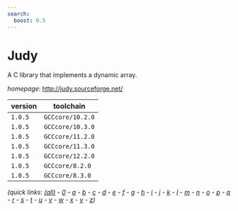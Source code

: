 ```yaml
---
search:
  boost: 0.5
---
```

# Judy

A C library that implements a dynamic array.

*homepage*: <http://judy.sourceforge.net/>

version | toolchain
--------|----------
``1.0.5`` | ``GCCcore/10.2.0``
``1.0.5`` | ``GCCcore/10.3.0``
``1.0.5`` | ``GCCcore/11.2.0``
``1.0.5`` | ``GCCcore/11.3.0``
``1.0.5`` | ``GCCcore/12.2.0``
``1.0.5`` | ``GCCcore/8.2.0``
``1.0.5`` | ``GCCcore/8.3.0``


*(quick links: [(all)](../index.md) - [0](../0/index.md) - [a](../a/index.md) - [b](../b/index.md) - [c](../c/index.md) - [d](../d/index.md) - [e](../e/index.md) - [f](../f/index.md) - [g](../g/index.md) - [h](../h/index.md) - [i](../i/index.md) - [j](../j/index.md) - [k](../k/index.md) - [l](../l/index.md) - [m](../m/index.md) - [n](../n/index.md) - [o](../o/index.md) - [p](../p/index.md) - [q](../q/index.md) - [r](../r/index.md) - [s](../s/index.md) - [t](../t/index.md) - [u](../u/index.md) - [v](../v/index.md) - [w](../w/index.md) - [x](../x/index.md) - [y](../y/index.md) - [z](../z/index.md))*

